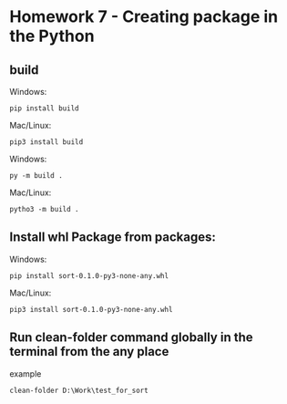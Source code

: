 # Homework 7 - Creating package in the Python

## build

Windows:
```
pip install build

```
Mac/Linux:
```
pip3 install build

```
Windows:
```
py -m build .
```

Mac/Linux:
```
pytho3 -m build .
```

## Install whl Package from packages:

Windows:
```
pip install sort-0.1.0-py3-none-any.whl 
```
Mac/Linux:
```
pip3 install sort-0.1.0-py3-none-any.whl 

```

## Run clean-folder command globally in the terminal from the any place 

example

```
clean-folder D:\Work\test_for_sort 
```




